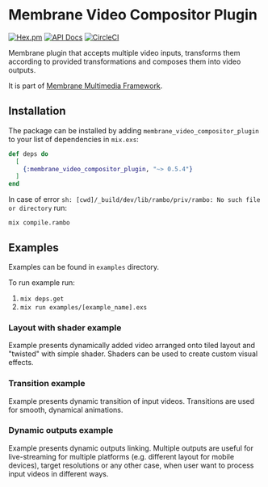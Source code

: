 # Membrane Video Compositor Plugin

[![Hex.pm](https://img.shields.io/hexpm/v/membrane_video_compositor_plugin.svg)](https://hex.pm/packages/membrane_video_compositor_plugin)
[![API Docs](https://img.shields.io/badge/api-docs-yellow.svg?style=flat)](https://hexdocs.pm/membrane_video_compositor_plugin)
[![CircleCI](https://dl.circleci.com/status-badge/img/gh/membraneframework/membrane_video_compositor_plugin/tree/master.svg?style=svg)](https://dl.circleci.com/status-badge/redirect/gh/membraneframework/membrane_video_compositor_plugin/tree/master)

Membrane plugin that accepts multiple video inputs, transforms them according to provided transformations and composes them into video outputs.

It is part of [Membrane Multimedia Framework](https://membrane.stream).

## Installation

The package can be installed by adding `membrane_video_compositor_plugin` to your list of dependencies in `mix.exs`:

```elixir
def deps do
  [
    {:membrane_video_compositor_plugin, "~> 0.5.4"}
  ]
end
```

In case of error `sh: [cwd]/_build/dev/lib/rambo/priv/rambo: No such file or directory` run:

```console
mix compile.rambo
```

## Examples

Examples can be found in `examples` directory.

To run example run:

1. `mix deps.get`
2. `mix run examples/[example_name].exs`

### Layout with shader example

Example presents dynamically added video arranged onto tiled layout and "twisted" with simple shader. Shaders can be used to create custom visual effects.

### Transition example

Example presents dynamic transition of input videos. Transitions are used for smooth, dynamical animations.

### Dynamic outputs example

Example presents dynamic outputs linking.
Multiple outputs are useful for live-streaming for multiple platforms (e.g. different layout for mobile devices), target resolutions
or any other case, when user want to process input videos in different ways.
